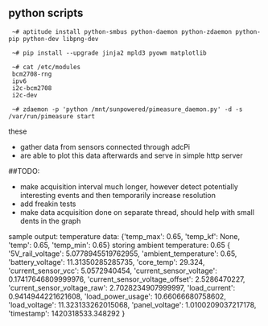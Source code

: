 ## python scripts

     ~# aptitude install python-smbus python-daemon python-zdaemon python-pip python-dev libpng-dev                              
                                                                                                                                  
     ~# pip install --upgrade jinja2 mpld3 pyowm matplotlib

     ~# cat /etc/modules 
     bcm2708-rng
     ipv6
     i2c-bcm2708 
     i2c-dev

     ~# zdaemon -p 'python /mnt/sunpowered/pimeasure_daemon.py' -d -s /var/run/pimeasure start

these
* gather data from sensors connected through adcPi
* are able to plot this data afterwards and serve in simple http server

##TODO:
* make acquisition interval much longer, however detect potentially interesting events and then temporarily increase resolution
* add freakin tests 
* make data acquisition done on separate thread, should help with small dents in the graph

sample output:
temperature data: {'temp_max': 0.65, 'temp_kf': None, 'temp': 0.65, 'temp_min': 0.65}
storing ambient temperature: 0.65
{   '5V_rail_voltage': 5.0778945519762955,
    'ambient_temperature': 0.65,
    'battery_voltage': 11.31350285285735,
    'core_temp': 29.324,
    'current_sensor_vcc': 5.0572940454,
    'current_sensor_voltage': 0.17417646809999976,
    'current_sensor_voltage_offset': 2.5286470227,
    'current_sensor_voltage_raw': 2.7028234907999997,
    'load_current': 0.9414944221621608,
    'load_power_usage': 10.66066680758602,
    'load_voltage': 11.323133262015068,
    'panel_voltage': 1.0100209037217178,
    'timestamp': 1420318533.348292
}
